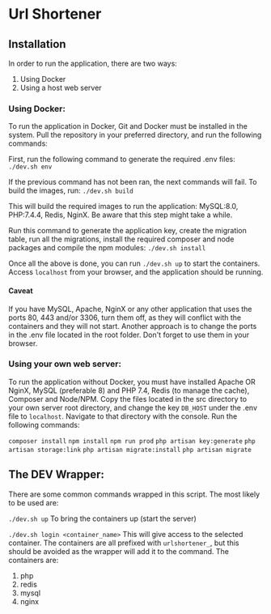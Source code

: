 # Url Shortener

## Installation

In order to run the application, there are two ways:

1. Using Docker
2. Using a host web server

### Using Docker:

To run the application in Docker, Git and Docker must be installed in the system. Pull the repository in your preferred directory, and run the following commands:

First, run the following command to generate the required .env files:
`./dev.sh env`

If the previous command has not been ran, the next commands will fail. To build the images, run:
`./dev.sh build`

This will build the required images to run the application: MySQL:8.0, PHP:7.4.4, Redis, NginX. Be aware that this step might take a while.

Run this command to generate the application key, create the migration table, run all the migrations, install the required composer and node packages and compile the npm modules:
`./dev.sh install`

Once all the above is done, you can run `./dev.sh up` to start the containers. Access `localhost` from your browser, and the application should be running.

#### Caveat

If you have MySQL, Apache, NginX or any other application that uses the ports 80, 443 and/or 3306, turn them off, as they will conflict with the containers and they will not start.
Another approach is to change the ports in the .env file located in the root folder. Don't forget to use them in your browser.

### Using your own web server:

To run the application without Docker, you must have installed Apache OR NginX, MySQL (preferable 8) and PHP 7.4, Redis (to manage the cache), Composer and Node/NPM. Copy the files located in the src directory to your own server root directory, and change the key `DB_HOST` under the .env file to `localhost`. Navigate to that directory with the console. Run the following commands:

`composer install`
`npm install`
`npm run prod`
`php artisan key:generate`
`php artisan storage:link`
`php artisan migrate:install`
`php artisan migrate`

## The DEV Wrapper:

There are some common commands wrapped in this script. The most likely to be used are:

`./dev.sh up`
To bring the containers up (start the server)

`./dev.sh login <container_name>`
This will give access to the selected container. The containers are all prefixed with `urlshortener_`, but this should be avoided as the wrapper will add it to the command. The containers are:

1. php
2. redis
3. mysql
4. nginx
